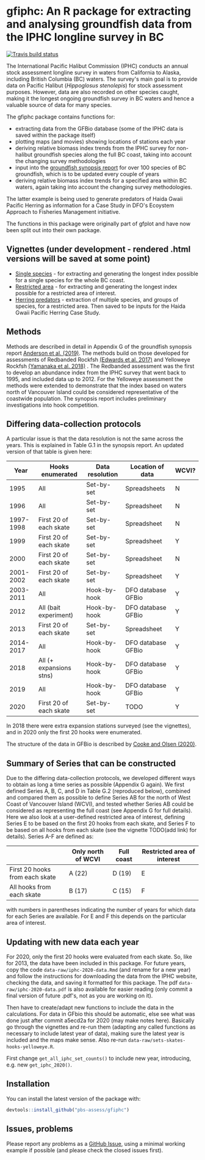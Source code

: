 # gfiphc: An R package for extracting and analysing groundfish data from the IPHC longline survey in BC

<!-- badges: start -->
[![Travis build status](https://travis-ci.com/pbs-assess/gfiphc.svg?branch=master)](https://travis-ci.com/pbs-assess/gfiphc)

<!-- badges: end -->

The International Pacific Halibut Commission (IPHC) conducts an annual stock assessment longline survey in waters from California to Alaska, including British Columbia (BC) waters. The survey's main goal is to provide data on Pacific Halibut (*Hippoglosus stenolepis*) for stock assessment purposes. However, data are also recorded on other species caught, making it the longest ongoing groundfish survey in BC waters and hence a valuable source of data for many species. 

The gfiphc package contains functions for: 

- extracting data from the GFBio database (some of the IPHC data is saved within the package itself)
- plotting maps (and movies) showing locations of stations each year
- deriving relative biomass index trends from the IPHC survey for non-halibut groundfish species along the full BC coast, taking into account the changing survey methodologies
- input into the [groundfish synopsis report](https://github.com/pbs-assess/gfsynopsis) for over 100 species of BC groundfish, which is to be updated every couple of years
- deriving relative biomass index trends for a specified area within BC waters, again taking into account the changing survey methodologies. 

The latter example is being used to generate predators of Haida Gwaii Pacific Herring as information for a Case Study in DFO's Ecoystem Approach to Fisheries Management initiative. 

The functions in this package were originally part of gfplot and have now been split out into their own package.

## Vignettes (under development - rendered .html versions will be saved at some point)

- [Single species](vignettes/data_for_one_species.Rmd) - for extracting and generating the longest index possible for a single species for the whole BC coast.
- [Restricted area](vignettes/analysis_for_restricted_area.Rmd) - for extracting and generating the longest index possible for a restricted area of interest.
- [Herring predators](vignettes/analysis_for_HG_herring_predators.Rmd) - extraction of multiple species, and groups of species, for a restricted area. Then saved to be inputs for the Haida Gwaii Pacific Herring Case Study. 

## Methods

Methods are described in detail in Appendix G of the groundfish synopsis report [Anderson et al. (2019)](https://www.dfo-mpo.gc.ca/csas-sccs/Publications/ResDocs-DocRech/2019/2019_041-eng.html). The methods build on those developed for assessments of
Redbanded Rockfsh [(Edwards et al. 2017)](https://www.dfo-mpo.gc.ca/csas-sccs/Publications/ResDocs-DocRech/2017/2017_058-eng.html) and Yelloweye Rockfsh [(Yamanaka et al. 2018)](https://www.dfo-mpo.gc.ca/csas-sccs/Publications/ResDocs-DocRech/2018/2018_001-eng.html) . The Redbanded assessment was the first to develop an abundance index from the IPHC survey that went back to 1995, and included data up to 2012. For the Yelloweye assessment the methods were extended to demonstrate that the index based on waters north of Vancouver Island could be considered representative of the coastwide population. The synopsis report includes preliminary investigations into hook competition.

## Differing data-collection protocols

A particular issue is that the data resolution is not the same across the years. This is explained in Table G.1 in the synopsis report. An updated version of that table is given here:


|Year         |Hooks enumerated          |Data resolution    |Location of data       |WCVI? |
|-------------|--------------------------|-------------------|-----------------------|-------|
|1995         |All                       |Set-by-set         |Spreadsheets           |N      |
|1996         |All                       |Set-by-set         |Spreadsheet            |N      |
|1997-1998    |First 20 of each skate    |Set-by-set         |Spreadsheet            |N      |
|1999         |First 20 of each skate    |Set-by-set         |Spreadsheet            |Y      |
|2000         |First 20 of each skate    |Set-by-set         |Spreadsheet            |N      |
|2001-2002    |First 20 of each skate    |Set-by-set         |Spreadsheet            |Y      |
|2003-2011    |All                       |Hook-by-hook       |DFO database GFBio     |Y      |
|2012         |All (bait experiment)     |Hook-by-hook       |DFO database GFBio     |Y      |
|2013         |First 20 of each skate    |Set-by-set         |Spreadsheet            |Y      |
|2014-2017    |All                       |Hook-by-hook       |DFO database GFBio     |Y      |
|2018         |All (+ expansions stns)   |Hook-by-hook       |DFO database GFBio     |Y      |
|2019         |All                       |Hook-by-hook       |DFO database GFBio     |Y      |
|2020         |First 20 of each skate    |Set-by-set         |TODO                   |Y      |

<!-- for putting back into gfsynopsis, note that 2018 is now separated out) -->
In 2018 there were extra expansion stations surveyed (see the vignettes), and in 2020 only the first 20 hooks were enumerated.

The structure of the data in GFBio is described by [Cooke and Olsen (2020)](https://waves-vagues.dfo-mpo.gc.ca/Library/40879100.pdf).

## Summary of Series that can be constructed

Due to the differing data-collection protocols, we developed different ways to obtain as long a time series as possible (Appendix G again). We first defined Series A, B, C, and D in Table G.2 (reproduced below), combined and compared them as possible to define Series AB for the north of West Coast of Vancouver Island (WCVI), and tested whether Series AB could be considered as representing the full coast (see Appendix G for full details). Here we also look at a user-defined restricted area of interest, defining Series E to be based on the first 20 hooks from each skate, and Series F to be based on all hooks from each skate (see the vignette TODO(add link) for details). Series A-F are defined as:

|                                | Only north of WCVI | Full coast | Restricted area of interest |
|--------------------------------|--------------------|------------|-----------------------------|
| First 20 hooks from each skate | A (22)             | D (19)     | E                           |
| All hooks from each skate      | B (17)             | C (15)     | F                           |
 
with numbers in parentheses indicating the number of years for which data for each Series are available. For E and F this depends on the particular area of interest. 

## Updating with new data each year

For 2020, only the first 20 hooks were evaluated from each skate. So, like for 2013, the data have been included in this package. For future years, copy the code `data-raw/iphc-2020-data.Rmd` (and rename for a new year) and follow the instructions for downloading the data from the IPHC website, checking the data, and saving it formatted for this package. The pdf `data-raw/iphc-2020-data.pdf` is also available for easier reading (only commit a final version of future .pdf's, not as you are working on it).

Then have to create/adapt new functions to include the data in the calculations. For data in GFbio this should be automatic, else see what was done just after commit a5ecd2a for 2020 (may make notes here). Basically go through the vignettes and re-run them (adapting any called functions as necessary to include latest year of data), making sure the latest year is included and the maps make sense. Also re-run `data-raw/sets-skates-hooks-yelloweye.R`. 

First change `get_all_iphc_set_counts()` to include new year, introducing, e.g. new `get_iphc_2020()`.

## Installation

You can install the latest version of the package with:

``` r
devtools::install_github("pbs-assess/gfiphc")
```

## Issues, problems

Please report any problems as a [GitHub Issue](https://github.com/pbs-assess/gfiphc/issues), using a minimal working example if possible (and please check the closed issues first).